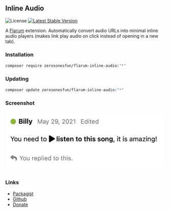 ## Inline Audio

![License](https://img.shields.io/badge/license-MIT-blue.svg) [![Latest Stable Version](https://img.shields.io/packagist/v/zerosonesfun/flarum-inline-audio.svg)](https://packagist.org/packages/zerosonesfun/flarum-inline-audio)

A [Flarum](http://flarum.org) extension. Automatically convert audio URLs into minimal inline audio players (makes link play audio on click instead of opening in a new tab).

### Installation

```sh
composer require zerosonesfun/flarum-inline-audio:"*"
```

### Updating

```sh
composer update zerosonesfun/flarum-inline-audio:"*"
```

### Screenshot

![Screenshot](/resources/screenshot.png)

### Links

- [Packagist](https://packagist.org/packages/zerosonesfun/flarum-inline-audio)
- [Github](https://github.com/zerosonesfun/flarum-inline-audio)
- [Donate](https://www.wilcosky.com)
